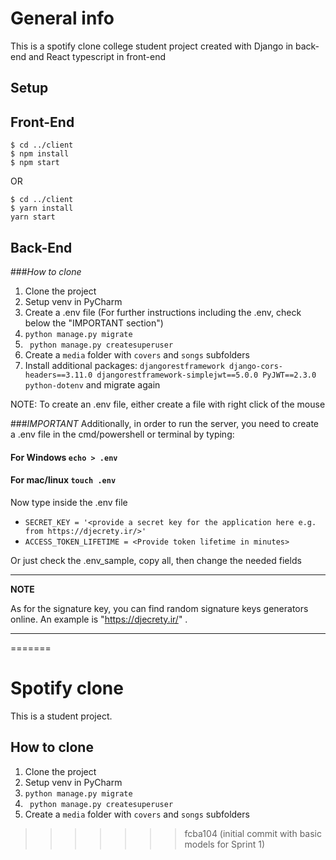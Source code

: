 
# General info

This is a spotify clone college student project created with Django in back-end and React typescript in front-end

## Setup

## Front-End

```
$ cd ../client
$ npm install
$ npm start
```
OR
```
$ cd ../client
$ yarn install
yarn start
```

## Back-End

###*How to clone*
1. Clone the project
2. Setup venv in PyCharm
3. Create a .env file (For further instructions including the .env, check below the "IMPORTANT section")
4. `python manage.py migrate`
5. ``` python manage.py createsuperuser```
6. Create a ```media``` folder with ```covers``` and ```songs``` subfolders
7. Install additional packages: ```djangorestframework django-cors-headers==3.11.0 djangorestframework-simplejwt==5.0.0 PyJWT==2.3.0 python-dotenv``` and migrate again

NOTE: To create an .env file, either create a file with right click of the mouse

###*IMPORTANT*
Additionally, in order to run the server, you need to create a .env file in the cmd/powershell or terminal
by typing:

#### For Windows `echo > .env`

#### For mac/linux `touch .env`

Now type inside the .env file

- `SECRET_KEY = '<provide a secret key for the application here e.g. from https://djecrety.ir/>'`
- `ACCESS_TOKEN_LIFETIME = <Provide token lifetime in minutes>`

Or just check the .env_sample, copy all, then change the needed fields

---

**NOTE**

As for the signature key, you can find random signature keys generators online.
An example is "https://djecrety.ir/" .

---
=======
# Spotify clone

This is a student project.

## How to clone
1. Clone the project
2. Setup venv in PyCharm
3. ```python manage.py migrate```
4. ``` python manage.py createsuperuser```
5. Create a ```media``` folder with ```covers``` and ```songs``` subfolders
>>>>>>> fcba104 (initial commit with basic models for Sprint 1)
